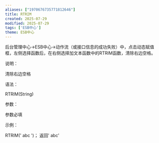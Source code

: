 ```yaml
---
aliases: ["1970676735771812646"]
title: RTRIM
created: 2025-07-29
modified: 2025-07-29
tags: ['ESB中心']
theme: ESB中心
---
```


后台管理中心->ESB中心->动作流（或接口信息的成功失败）中，点击动态赋值框，左侧选择函数后，在右侧选择加文本函数中的RTRIM函数，清除右边空格。

说明：

清除右边空格

语法：

RTRIM(String)

参数：

参数必填

示例：

RTRIM(' abc ')； 返回' abc'